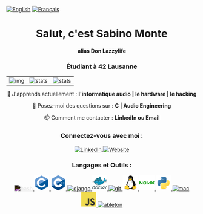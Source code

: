 [![English](https://img.shields.io/badge/lang-en-blue.svg)](../README.md)   [![Français](https://img.shields.io/badge/lang-fr-blue.svg)](./README.md) 

<h1 align="center"> Salut, c'est Sabino Monte</h1>
<h4 align="center">alias Don Lazzylife</h4>
<h3 align="center">Étudiant à 42 Lausanne</h3>

<div align="center">
  <table>
    <tr>
      <td><img src="https://www.gravatar.com/avatar/7143472326aca2f0913bd9fdfb1708fe?s=240&d=mp" alt="img" style="max-width: 200px; height: auto;" /></td>
      <td><img src="https://github-readme-stats.vercel.app/api?username=lazzylife42&show_icons=true&hide=commits&theme=dark" alt="stats" height="200" /></td>
      <td><img src="https://github-readme-stats.vercel.app/api/top-langs/?username=lazzylife42&layout=compact&theme=dark" alt="stats" height="200" /></td>
    </tr>
  </table>
</div>

<div align="center">
  <p>🌱 J'apprends actuellement : <strong>l'informatique audio | le hardware | le hacking</strong></p>
  <p>💬 Posez-moi des questions sur : <strong>C | Audio Engineering</strong></p>
  <p>📫 Comment me contacter : <strong>LinkedIn ou Email</strong></p>
</div>

<h3 align="center">Connectez-vous avec moi :</h3>
<p align="center">
  <a href="https://www.linkedin.com/in/sabino-monte/" target="_blank">
    <img align="center" src="https://raw.githubusercontent.com/rahuldkjain/github-profile-readme-generator/master/src/images/icons/Social/linked-in-alt.svg" alt="LinkedIn" height="30" width="40" />
  </a>
  <a href="https://sabinomonte.ch" target="_blank">
    <img align="center" src="https://img.icons8.com/ios/452/internet.png" alt="Website" height="30" width="40" />
  </a>
</p>

<h3 align="center">Langages et Outils :</h3>
<p align="center">
  <a href="https://www.gnu.org/software/bash/" target="_blank" rel="noreferrer"> 
    <img src="https://www.vectorlogo.zone/logos/gnu_bash/gnu_bash-icon.svg" alt="bash" width="40" height="40" style="filter: invert(100%);" /> 
  </a>
  <a href="https://www.cprogramming.com/" target="_blank" rel="noreferrer"> 
    <img src="https://raw.githubusercontent.com/devicons/devicon/master/icons/c/c-original.svg" alt="c" width="40" height="40"/> 
  </a>
  <a href="https://www.w3schools.com/cpp/" target="_blank" rel="noreferrer"> 
    <img src="https://raw.githubusercontent.com/devicons/devicon/master/icons/cplusplus/cplusplus-original.svg" alt="cplusplus" width="40" height="40"/> 
  </a>
  <a href="https://www.djangoproject.com/" target="_blank" rel="noreferrer"> 
    <img src="https://cdn.worldvectorlogo.com/logos/django.svg" alt="django" width="40" height="40"/> 
  </a>
  <a href="https://www.docker.com/" target="_blank" rel="noreferrer"> 
    <img src="https://raw.githubusercontent.com/devicons/devicon/master/icons/docker/docker-original-wordmark.svg" alt="docker" width="40" height="40"/> 
  </a>
  <a href="https://git-scm.com/" target="_blank" rel="noreferrer"> 
    <img src="https://www.vectorlogo.zone/logos/git-scm/git-scm-icon.svg" alt="git" width="40" height="40"/> 
  </a>
  <a href="https://www.linux.org/" target="_blank" rel="noreferrer"> 
    <img src="https://raw.githubusercontent.com/devicons/devicon/master/icons/linux/linux-original.svg" alt="linux" width="40" height="40"/> 
  </a>
  <a href="https://www.nginx.com" target="_blank" rel="noreferrer"> 
    <img src="https://raw.githubusercontent.com/devicons/devicon/master/icons/nginx/nginx-original.svg" alt="nginx" width="40" height="40"/> 
  </a>
  <a href="https://www.python.org" target="_blank" rel="noreferrer"> 
    <img src="https://raw.githubusercontent.com/devicons/devicon/master/icons/python/python-original.svg" alt="python" width="40" height="40"/> 
  </a>
  <a href="https://developer.apple.com/macos/" target="_blank" rel="noreferrer"> 
    <img src="https://upload.wikimedia.org/wikipedia/commons/f/fa/Apple_logo_black.svg" alt="mac" width="40" height="40"/> 
  </a>
  <a href="https://developer.mozilla.org/en-US/docs/Web/JavaScript" target="_blank" rel="noreferrer"> 
    <img src="https://raw.githubusercontent.com/devicons/devicon/master/icons/javascript/javascript-original.svg" alt="javascript" width="40" height="40"/> 
  </a>
  <a href="https://www.ableton.com/en/" target="_blank" rel="noreferrer"> 
    <img src="https://cdn-resources.ableton.com/80bA26cPQ1hEJDFjpUKntxfqdmG3ZykO/static/images/apple-touch-icon.fb3597184cb0.png" alt="ableton" width="40" height="40"/> 
  </a>
</p>
